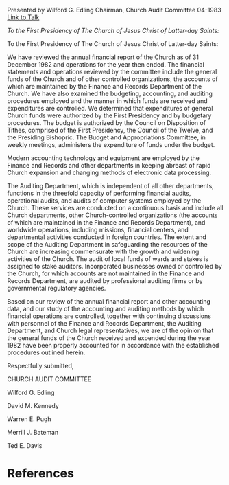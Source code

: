 Presented by Wilford G. Edling
Chairman, Church Audit Committee
04-1983
[Link to Talk](https://www.churchofjesuschrist.org/study/general-conference/1983/04/church-audit-committee-report?lang=eng)

_To the First Presidency of The Church of Jesus Christ of Latter-day Saints:_

To the First Presidency of The Church of Jesus Christ of Latter-day Saints:





We have reviewed the annual financial report of the Church as of 31 December 1982 and operations for the year then ended. The financial statements and operations reviewed by the committee include the general funds of the Church and of other controlled organizations, the accounts of which are maintained by the Finance and Records Department of the Church. We have also examined the budgeting, accounting, and auditing procedures employed and the manner in which funds are received and expenditures are controlled. We determined that expenditures of general Church funds were authorized by the First Presidency and by budgetary procedures. The budget is authorized by the Council on Disposition of Tithes, comprised of the First Presidency, the Council of the Twelve, and the Presiding Bishopric. The Budget and Appropriations Committee, in weekly meetings, administers the expenditure of funds under the budget.

Modern accounting technology and equipment are employed by the Finance and Records and other departments in keeping abreast of rapid Church expansion and changing methods of electronic data processing.

The Auditing Department, which is independent of all other departments, functions in the threefold capacity of performing financial audits, operational audits, and audits of computer systems employed by the Church. These services are conducted on a continuous basis and include all Church departments, other Church-controlled organizations (the accounts of which are maintained in the Finance and Records Department), and worldwide operations, including missions, financial centers, and departmental activities conducted in foreign countries. The extent and scope of the Auditing Department in safeguarding the resources of the Church are increasing commensurate with the growth and widening activities of the Church. The audit of local funds of wards and stakes is assigned to stake auditors. Incorporated businesses owned or controlled by the Church, for which accounts are not maintained in the Finance and Records Department, are audited by professional auditing firms or by governmental regulatory agencies.

Based on our review of the annual financial report and other accounting data, and our study of the accounting and auditing methods by which financial operations are controlled, together with continuing discussions with personnel of the Finance and Records Department, the Auditing Department, and Church legal representatives, we are of the opinion that the general funds of the Church received and expended during the year 1982 have been properly accounted for in accordance with the established procedures outlined herein.



Respectfully submitted,

CHURCH AUDIT COMMITTEE

Wilford G. Edling

David M. Kennedy

Warren E. Pugh

Merrill J. Bateman

Ted E. Davis

# References
